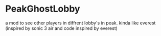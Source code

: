 # PeakGhostLobby
a mod to see other players in diffrent lobby's in peak. kinda like everest (inspired by sonic 3 air and code inspired by everest)
